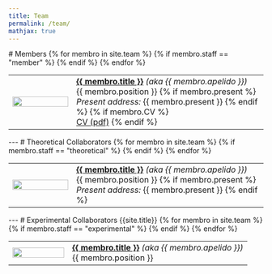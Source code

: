 ```yaml
---
title: Team
permalink: /team/
mathjax: true
---
```


<a name="members">
# Members

<table class="table table-hover">
<col width="25%">
<col width="75%">
{% for membro in site.team %}
  {% if membro.staff == "member" %}
<tr>
<td><img class="shadow-lg rounded" src="{{site.baseurl}}/assets/images/people/{{membro.image}}.jpg" width="100%" align="left" ></td>
<td class="align-middle"><b><a href="{{site.baseurl}}{{membro.url}}">{{ membro.title  }}</a></b> <i>(aka {{ membro.apelido }})</i>
<br>{{ membro.position }}
{% if membro.present %}
<br><i>Present address: </i>{{ membro.present }}
{% endif %}
{% if membro.CV %}
<br>
<a href="{{site.baseurl}}/assets/CVs/{{membro.CV}}.pdf">CV (pdf)</a>
{% endif %}
</td>
</tr>
{% endif %}
{% endfor %}
</table>

<a name="theor">
---
# Theoretical Collaborators

<table class="table table-hover">
<col width="25%">
<col width="75%">
{% for membro in site.team %}
{% if membro.staff == "theoretical" %}
<tr>
<td><img class="shadow-lg rounded" src="{{site.baseurl}}/assets/images/people/{{membro.image}}.jpg" width="100%" align="left"></td>
<td class="align-middle"><b><a href="{{site.baseurl}}{{membro.url}}">{{ membro.title }}</a></b> <i>(aka {{ membro.apelido }})</i>
<br>{{ membro.position  }}
{% if membro.present %}
<br><i>Present address: </i>{{ membro.present }}
{% endif %}
</td>
</tr>
{% endif %}
{% endfor %}
</table>

<a name="exp">
---
# Experimental Collaborators

<table class="table table-hover">
<col width="25%">{{site.title}}
<col width="75%">
{% for membro in site.team %}
  {% if membro.staff == "experimental" %}
<tr>
<td><img class="shadow-lg rounded" src="{{site.baseurl}}/assets/images/people/{{membro.image}}.jpg" width="100%" align="left"></td>
<td class="align-middle"><b><a href="{{site.baseurl}}{{membro.url}}">{{ membro.title }}</a></b> <i>(aka {{ membro.apelido }})</i>
<br>{{ membro.position  }}</td>
</tr>
{% endif %}
{% endfor %}
</table>

